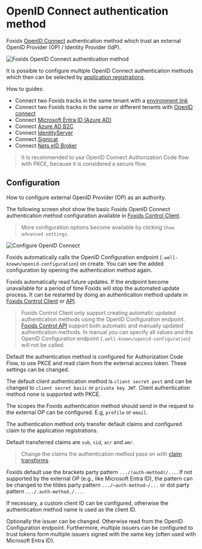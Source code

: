 ﻿# OpenID Connect authentication method

Foxids [OpenID Connect](https://openid.net/specs/openid-connect-core-1_0.html) authentication method which trust an external OpenID Provider (OP) / Identity Provider (IdP).

![Foxids OpenID Connect authentication method](images/parties-auth-met-oidc.svg)

It is possible to configure multiple OpenID Connect authentication methods which then can be selected by [application registrations](parties.md#application-registration).

How to guides:

- Connect two Foxids tracks in the same tenant with a [environment link](howto-tracklink-foxids.md)
- Connect two Foxids tracks in the same or different tenants with [OpenID connect](howto-oidc-foxids.md)
- Connect [Microsoft Entra ID (Azure AD)](auth-met-howto-oidc-azure-ad.md) 
- Connect [Azure AD B2C](auth-met-howto-oidc-azure-ad-b2c.md) 
- Connect [IdentityServer](auth-met-howto-oidc-identityserver.md)
- Connect [Signicat](auth-met-howto-oidc-signicat.md)
- Connect [Nets eID Broker](auth-met-howto-oidc-nets-eid-broker.md)

> It is recommended to use OpenID Connect Authorization Code flow with PKCE, because it is considered a secure flow.

## Configuration
How to configure external OpenID Provider (OP) as an authority.

The following screen shot show the basic Foxids OpenID Connect authentication method configuration available in [Foxids Control Client](control.md#foxids-control-client).

> More configuration options become available by clicking `Show advanced settings`.

![Configure OpenID Connect](images/configure-oidc-auth-met.png)

Foxids automatically calls the OpenID Configuration endpoint (`.well-known/openid-configuration`) on create. You can see the added configuration by opening the authentication method again.

Foxids automatically read future updates. If the endpoint become unavailable for a period of time Foxids will stop the automated update process. It can be restarted by doing an authentication method update in [Foxids Control Client](control.md#foxids-control-client) or [API](control.md#foxids-control-api).

> Foxids Control Client only support creating automatic updated authentication methods using the OpenID Configuration endpoint. [Foxids Control API](control.md#foxids-control-api) support both automatic and manually updated authentication methods. In manual you can specify all values and the OpenID Configuration endpoint (`.well-known/openid-configuration`) will not be called.

Default the authentication method is configured for Authorization Code Flow, to use PKCE and read claim from the external access token. These settings can be changed.

The default client authentication method is `client secret post` and can be changed to `client secret basic` or `private key JWT`. Client authentication method none is supported with PKCE.

The scopes the Foxids authentication method should send in the request to the external OP can be configured. E.g, `profile` or `email`.

The authentication method only transfer default claims and configured claim to the application registrations. 

Default transferred claims are `sub`, `sid`, `acr` and `amr`.

> Change the claims the authentication method pass on with [claim transforms](claim-transform.md).

Foxids default use the brackets party pattern `.../(auth-method)/...`. If not supported by the external OP (e.g., like Microsoft Entra ID), the pattern can be changed to the tildes party pattern `.../~auth-method~/...` or dot party pattern `.../.auth-method./...`.

If necessary, a custom client ID can be configured, otherwise the authentication method name is used as the client ID.

Optionally the issuer can be changed. Otherwise read from the OpenID Configuration endpoint. Furthermore, multiple issuers can be configured to trust tokens form multiple issuers signed with the same key (often used with Microsoft Entra ID).
